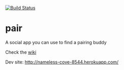 
[![Build Status](http://192.81.221.113/github.com/rpallas/pair/status.png?branch=develop)](http://192.81.221.113/github.com/rpallas/pair)

pair
====

A social app you can use to find a pairing buddy

Check the [wiki](https://github.com/rpallas/pair/wiki)

Dev site: http://nameless-cove-8544.herokuapp.com/
